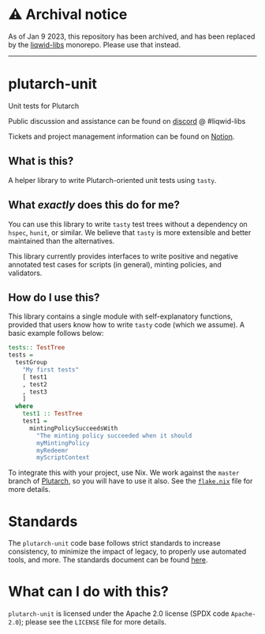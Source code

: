# :warning: Archival notice

As of Jan 9 2023, this repository has been archived, and has been replaced by the [liqwid-libs](https://github.com/Liqwid-Labs/liqwid-libs) monorepo. Please use that instead.

---

# plutarch-unit
Unit tests for Plutarch

Public discussion and assistance can be found on [discord](https://discord.gg/yGkjxrYueB) @ #liqwid-libs

Tickets and project management information can be found on [Notion](https://www.notion.so/liqwid).

## What is this?

A helper library to write Plutarch-oriented unit tests using `tasty`. 

## What _exactly_ does this do for me?

You can use this library to write `tasty` test trees without a dependency on `hspec`,
`hunit`, or similar. We believe that `tasty` is more extensible and better maintained 
than the alternatives.

This library currently provides interfaces to write positive and negative annotated test 
cases for scripts (in general), minting policies, and validators.

## How do I use this?

This library contains a single module with self-explanatory functions, provided that 
users know how to write `tasty` code (which we assume). A basic example follows below:

```hs
tests:: TestTree
tests =
  testGroup
    "My first tests"
    [ test1
    , test2
    , test3
    ]
  where
    test1 :: TestTree
    test1 =
      mintingPolicySucceedsWith
        "The minting policy succeeded when it should
        myMintingPolicy
        myRedeemr
        myScriptContext
```        

To integrate this with your project, use Nix. We work against the `master`
branch of [Plutarch](https://github.com/Plutonomicon/plutarch-plutus), so you will have to use it
also. See the [`flake.nix`](./flake.nix) file for more details.

# Standards

The `plutarch-unit` code base follows strict standards to increase consistency, to minimize
the impact of legacy, to properly use automated tools, and more. The standards document
can be found [here](https://liqwid.notion.site/Coding-Standards-cd3c430e6e444fa292ecc3c57b7d95eb).

# What can I do with this?

`plutarch-unit` is licensed under the Apache 2.0 license (SPDX code
`Apache-2.0`); please see the `LICENSE` file for more details.
